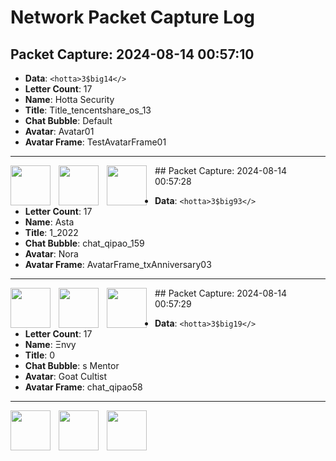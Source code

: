# Network Packet Capture Log

## Packet Capture: 2024-08-14 00:57:10

- **Data**: `<hotta>3$big14</>`
- **Letter Count**: 17
- **Name**: Hotta Security
- **Title**: Title_tencentshare_os_13
- **Chat Bubble**: Default
- **Avatar**: Avatar01
- **Avatar Frame**: TestAvatarFrame01
---
<img align='left' width='64px' src='https://github.com/JMJAJ/TOFTools/blob/icons/qipao/icon_ult.png' style='padding-right:10px;' />
<img align='left' width='64px' src='https://github.com/JMJAJ/TOFTools/blob/icons/Avatar/Avatar01.png' style='padding-right:10px;' />
<img align='left' width='64px' src='https://github.com/JMJAJ/TOFTools/blob/icons/AvatarFrame/TestAvatarFrame01.png' style='padding-right:10px;' />
## Packet Capture: 2024-08-14 00:57:28

- **Data**: `<hotta>3$big93</>`
- **Letter Count**: 17
- **Name**:  Asta 
- **Title**: 1_2022
- **Chat Bubble**: chat_qipao_159
- **Avatar**: Nora
- **Avatar Frame**: AvatarFrame_txAnniversary03
---
<img align='left' width='64px' src='https://github.com/JMJAJ/TOFTools/blob/icons/qipao/icon__qipao_159.png' style='padding-right:10px;' />
<img align='left' width='64px' src='https://github.com/JMJAJ/TOFTools/blob/icons/Avatar/Nora.png' style='padding-right:10px;' />
<img align='left' width='64px' src='https://github.com/JMJAJ/TOFTools/blob/icons/AvatarFrame/AvatarFrame_txAnniversary03.png' style='padding-right:10px;' />
## Packet Capture: 2024-08-14 00:57:29

- **Data**: `<hotta>3$big19</>`
- **Letter Count**: 17
- **Name**: Ξnvy
- **Title**: 0
- **Chat Bubble**: s Mentor
- **Avatar**: Goat Cultist
- **Avatar Frame**: chat_qipao58
---
<img align='left' width='64px' src='https://github.com/JMJAJ/TOFTools/blob/icons/qipao/icon_ntor.png' style='padding-right:10px;' />
<img align='left' width='64px' src='https://github.com/JMJAJ/TOFTools/blob/icons/Avatar/Goat Cultist.png' style='padding-right:10px;' />
<img align='left' width='64px' src='https://github.com/JMJAJ/TOFTools/blob/icons/AvatarFrame/chat_qipao58.png' style='padding-right:10px;' />
